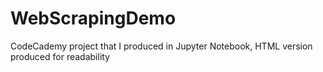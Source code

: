 # WebScrapingDemo
CodeCademy project that I produced in Jupyter Notebook, HTML version produced for readability
